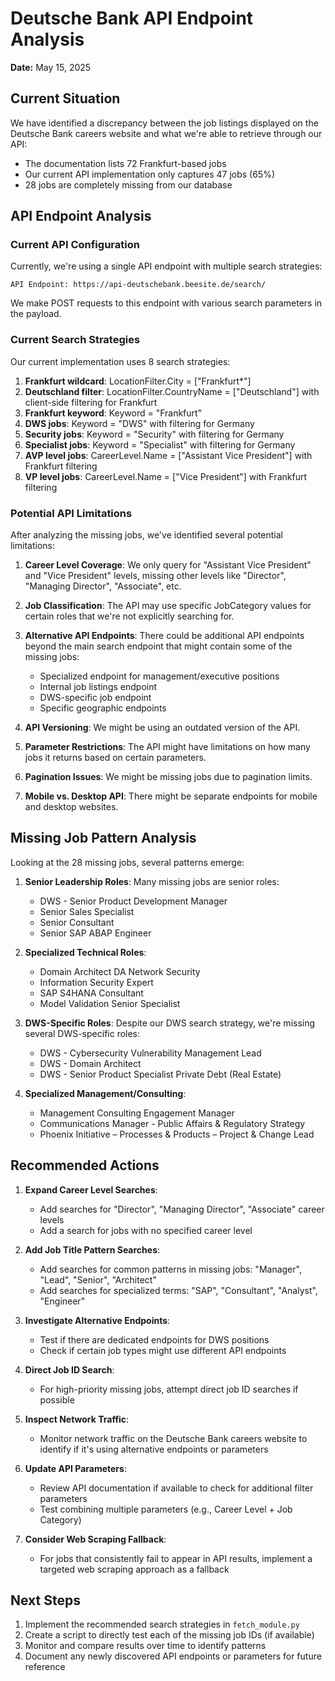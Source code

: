 # Deutsche Bank API Endpoint Analysis

**Date:** May 15, 2025

## Current Situation

We have identified a discrepancy between the job listings displayed on the Deutsche Bank careers website and what we're able to retrieve through our API:

- The documentation lists 72 Frankfurt-based jobs
- Our current API implementation only captures 47 jobs (65%)
- 28 jobs are completely missing from our database

## API Endpoint Analysis

### Current API Configuration

Currently, we're using a single API endpoint with multiple search strategies:

```
API Endpoint: https://api-deutschebank.beesite.de/search/
```

We make POST requests to this endpoint with various search parameters in the payload.

### Current Search Strategies

Our current implementation uses 8 search strategies:

1. **Frankfurt wildcard**: LocationFilter.City = ["Frankfurt*"]
2. **Deutschland filter**: LocationFilter.CountryName = ["Deutschland"] with client-side filtering for Frankfurt
3. **Frankfurt keyword**: Keyword = "Frankfurt"
4. **DWS jobs**: Keyword = "DWS" with filtering for Germany
5. **Security jobs**: Keyword = "Security" with filtering for Germany
6. **Specialist jobs**: Keyword = "Specialist" with filtering for Germany
7. **AVP level jobs**: CareerLevel.Name = ["Assistant Vice President"] with Frankfurt filtering
8. **VP level jobs**: CareerLevel.Name = ["Vice President"] with Frankfurt filtering

### Potential API Limitations

After analyzing the missing jobs, we've identified several potential limitations:

1. **Career Level Coverage**: We only query for "Assistant Vice President" and "Vice President" levels, missing other levels like "Director", "Managing Director", "Associate", etc.

2. **Job Classification**: The API may use specific JobCategory values for certain roles that we're not explicitly searching for.

3. **Alternative API Endpoints**: There could be additional API endpoints beyond the main search endpoint that might contain some of the missing jobs:
   - Specialized endpoint for management/executive positions
   - Internal job listings endpoint
   - DWS-specific job endpoint
   - Specific geographic endpoints

4. **API Versioning**: We might be using an outdated version of the API.

5. **Parameter Restrictions**: The API might have limitations on how many jobs it returns based on certain parameters.

6. **Pagination Issues**: We might be missing jobs due to pagination limits.

7. **Mobile vs. Desktop API**: There might be separate endpoints for mobile and desktop websites.

## Missing Job Pattern Analysis

Looking at the 28 missing jobs, several patterns emerge:

1. **Senior Leadership Roles**: Many missing jobs are senior roles:
   - DWS - Senior Product Development Manager
   - Senior Sales Specialist
   - Senior Consultant
   - Senior SAP ABAP Engineer

2. **Specialized Technical Roles**:
   - Domain Architect DA Network Security
   - Information Security Expert
   - SAP S4HANA Consultant
   - Model Validation Senior Specialist

3. **DWS-Specific Roles**: Despite our DWS search strategy, we're missing several DWS-specific roles:
   - DWS - Cybersecurity Vulnerability Management Lead
   - DWS - Domain Architect
   - DWS - Senior Product Specialist Private Debt (Real Estate)

4. **Specialized Management/Consulting**:
   - Management Consulting Engagement Manager
   - Communications Manager - Public Affairs & Regulatory Strategy
   - Phoenix Initiative – Processes & Products – Project & Change Lead

## Recommended Actions

1. **Expand Career Level Searches**:
   - Add searches for "Director", "Managing Director", "Associate" career levels
   - Add a search for jobs with no specified career level

2. **Add Job Title Pattern Searches**:
   - Add searches for common patterns in missing jobs: "Manager", "Lead", "Senior", "Architect"
   - Add searches for specialized terms: "SAP", "Consultant", "Analyst", "Engineer"

3. **Investigate Alternative Endpoints**:
   - Test if there are dedicated endpoints for DWS positions
   - Check if certain job types might use different API endpoints

4. **Direct Job ID Search**:
   - For high-priority missing jobs, attempt direct job ID searches if possible

5. **Inspect Network Traffic**:
   - Monitor network traffic on the Deutsche Bank careers website to identify if it's using alternative endpoints or parameters 

6. **Update API Parameters**:
   - Review API documentation if available to check for additional filter parameters
   - Test combining multiple parameters (e.g., Career Level + Job Category)

7. **Consider Web Scraping Fallback**:
   - For jobs that consistently fail to appear in API results, implement a targeted web scraping approach as a fallback

## Next Steps

1. Implement the recommended search strategies in `fetch_module.py`
2. Create a script to directly test each of the missing job IDs (if available)
3. Monitor and compare results over time to identify patterns
4. Document any newly discovered API endpoints or parameters for future reference
